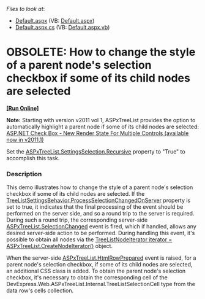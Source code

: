 <!-- default file list -->
*Files to look at*:

* [Default.aspx](./CS/WebSite/Default.aspx) (VB: [Default.aspx](./VB/WebSite/Default.aspx))
* [Default.aspx.cs](./CS/WebSite/Default.aspx.cs) (VB: [Default.aspx.vb](./VB/WebSite/Default.aspx.vb))
<!-- default file list end -->
# OBSOLETE: How to change the style of a parent node's selection checkbox if some of its child nodes are selected
<!-- run online -->
**[[Run Online]](https://codecentral.devexpress.com/e2157)**
<!-- run online end -->


<p><strong>N</strong><strong>o</strong><strong>te:</strong> Starting with version v2011 vol 1, ASPxTreeList provides the option to automatically highlight a parent node if some of its child nodes are selected:<br />
<a href="http://community.devexpress.com/blogs/aspnet/archive/2011/04/26/asp-net-check-box-new-render-state-for-multiple-controls-coming-soon-in-2011-volume-1.aspx"><u>ASP.NET Check Box - New Render State For Multiple Controls (available now in v2011.1)</u></a></p><p>Set the <a href="http://documentation.devexpress.com/#AspNet/DevExpressWebASPxTreeListTreeListSettingsSelection_Recursivetopic"><u>ASPxTreeList.SettingsSelection.Recursive</u></a> property to "True" to accomplish this task.</p>


<h3>Description</h3>

<p>This demo illustrates how to change the style of a parent node&#39;s selection checkbox if some of its child nodes are selected. If the <a href="http://documentation.devexpress.com/#AspNet/DevExpressWebASPxTreeListTreeListSettingsBehavior_ProcessSelectionChangedOnServertopic"><u>TreeListSettingsBehavior.ProcessSelectionChangedOnServer</u></a> property is set to true, it indicates that the final processing of the event should be performed on the server side, and so a round trip to the server is required. During such a round trip, the corresponding server-side <a href="http://documentation.devexpress.com/#AspNet/DevExpressWebASPxTreeListASPxTreeList_SelectionChangedtopic"><u>ASPxTreeList.SelectionChanged</u></a> event is fired, which if handled, allows any desired server-side action to be performed. During handling this event, it&#39;s possible to obtain all nodes via the <a href="http://documentation.devexpress.com/#AspNet/DevExpressWebASPxTreeListASPxTreeList_CreateNodeIteratortopic"><u>TreeListNodeIterator iterator = ASPxTreeList.CreateNodeIterator()</u></a> object. </p><p>When the server-side <a href="http://documentation.devexpress.com/#AspNet/DevExpressWebASPxTreeListASPxTreeList_HtmlRowPreparedtopic"><u>ASPxTreeList.HtmlRowPrepared</u></a> event is raised, for a parent node&#39;s selection checkbox, if some of its child nodes are selected, an additional CSS class is added. To obtain the parent node&#39;s selection checkbox, it&#39;s necessary to obtain the corresponding cell of the DevExpress.Web.ASPxTreeList.Internal.TreeListSelectionCell type from the data row&#39;s cells collection.</p>

<br/>


